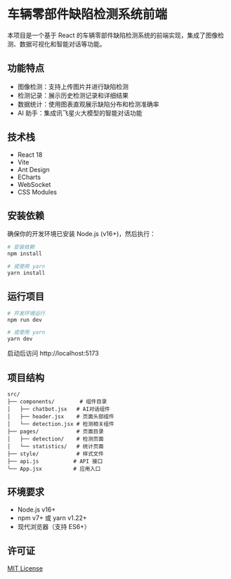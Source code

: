 # 车辆零部件缺陷检测系统前端

本项目是一个基于 React 的车辆零部件缺陷检测系统的前端实现，集成了图像检测、数据可视化和智能对话等功能。

## 功能特点

- 图像检测：支持上传图片并进行缺陷检测
- 检测记录：展示历史检测记录和详细结果
- 数据统计：使用图表直观展示缺陷分布和检测准确率
- AI 助手：集成讯飞星火大模型的智能对话功能

## 技术栈

- React 18
- Vite
- Ant Design
- ECharts
- WebSocket
- CSS Modules

## 安装依赖

确保你的开发环境已安装 Node.js (v16+)，然后执行：

```bash
# 安装依赖
npm install

# 或使用 yarn
yarn install
```

## 运行项目

```bash
# 开发环境运行
npm run dev

# 或使用 yarn
yarn dev
```

启动后访问 http://localhost:5173

## 项目结构

```
src/
├── components/        # 组件目录
│   ├── chatbot.jsx   # AI对话组件
│   ├── header.jsx    # 页面头部组件
│   └── detection.jsx # 检测相关组件
├── pages/            # 页面目录
│   ├── detection/    # 检测页面
│   └── statistics/   # 统计页面
├── style/            # 样式文件
├── api.js           # API 接口
└── App.jsx          # 应用入口
```

## 环境要求

- Node.js v16+
- npm v7+ 或 yarn v1.22+
- 现代浏览器（支持 ES6+）

## 许可证

[MIT License](LICENSE)
